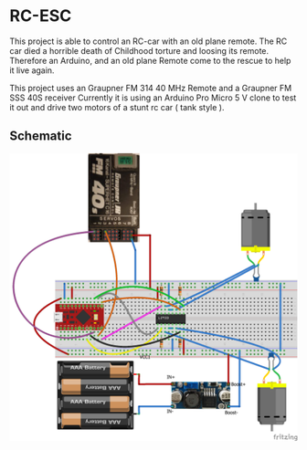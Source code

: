 # RC-ESC
This project is able to control an RC-car with an old plane remote.
The RC car died a horrible death of Childhood torture and loosing its remote.
Therefore an Arduino, and an old plane Remote come to the rescue to help it live again.

This project uses an Graupner FM 314 40 MHz Remote and a Graupner FM SSS 40S receiver
Currently it is using an Arduino Pro Micro 5 V clone to test it out and
drive two motors of a stunt rc car ( tank style ).

Schematic
-------------------------

![Schematic](./schematic/RC-ESC-schematic_Steckplatine.png)
